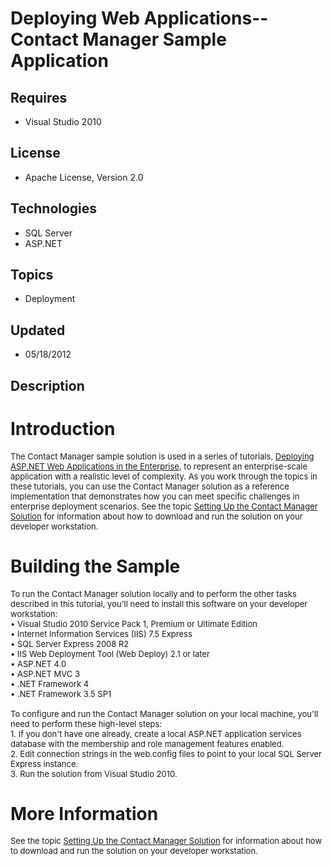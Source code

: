 # Deploying Web Applications--Contact Manager Sample Application
## Requires
- Visual Studio 2010
## License
- Apache License, Version 2.0
## Technologies
- SQL Server
- ASP.NET
## Topics
- Deployment
## Updated
- 05/18/2012
## Description

<h1>Introduction</h1>
<div><span style="font-size:small">The Contact Manager sample solution is used in a series of tutorials,
<a href="http://www.asp.net/web-forms/tutorials/deployment/deploying-web-applications-in-enterprise-scenarios/deploying-web-applications-in-enterprise-scenarios">
Deploying ASP.NET Web Applications in the Enterprise</a>, to represent an enterprise-scale application with a realistic level of complexity. As you work through the topics in these tutorials, you can use the Contact Manager solution as a reference implementation
 that demonstrates how you can meet specific challenges in enterprise deployment scenarios. See the topic
<a href="http://www.asp.net/web-forms/tutorials/deployment/web-deployment-in-the-enterprise/setting-up-the-contact-manager-solution">
Setting Up the Contact Manager Solution</a> for information about how to download and run the solution on your developer workstation.<br>
</span></div>
<h1><span>Building the Sample</span></h1>
<div><span style="font-size:small">To run the Contact Manager solution locally and to perform the other tasks described in this tutorial, you'll need to install this software on your developer workstation:<br>
&bull;&nbsp;Visual Studio 2010 Service Pack 1, Premium or Ultimate Edition<br>
&bull;&nbsp;Internet Information Services (IIS) 7.5 Express<br>
&bull;&nbsp;SQL Server Express 2008 R2<br>
&bull;&nbsp;IIS Web Deployment Tool (Web Deploy) 2.1 or later<br>
&bull;&nbsp;ASP.NET 4.0<br>
&bull;&nbsp;ASP.NET MVC 3<br>
&bull;&nbsp;.NET Framework 4<br>
&bull;&nbsp;.NET Framework 3.5 SP1<br>
&nbsp;<br>
To configure and run the Contact Manager solution on your local machine, you'll need to perform these high-level steps:<br>
1.&nbsp;If you don't have one already, create a local ASP.NET application services database with the membership and role management features enabled.<br>
2.&nbsp;Edit connection strings in the web.config files to point to your local SQL Server Express instance.<br>
3.&nbsp;Run the solution from Visual Studio 2010.</span></div>
<h1>More Information</h1>
<div><span style="font-size:small">See the topic <a href="http://www.asp.net/web-forms/tutorials/deployment/web-deployment-in-the-enterprise/setting-up-the-contact-manager-solution">
Setting Up the Contact Manager Solution</a> for information about how to download and run the solution on your developer workstation.</span></div>
<div></div>
<h1><span>&nbsp;</span></h1>
<div></div>
<div><em>&nbsp;</em></div>
<div></div>

